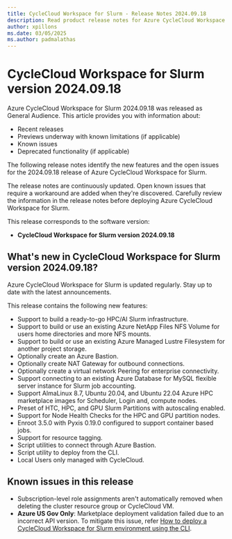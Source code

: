```yaml
---
title: CycleCloud Workspace for Slurm - Release Notes 2024.09.18
description: Read product release notes for Azure CycleCloud Workspace for Slurm 2024.09.18. See a list of new features and known issues.
author: xpillons
ms.date: 03/05/2025
ms.author: padmalathas
---
```


# CycleCloud Workspace for Slurm version 2024.09.18

Azure CycleCloud Workspace for Slurm 2024.09.18 was released as General Audience. This article provides you with information about:

* Recent releases
* Previews underway with known limitations (if applicable)
* Known issues
* Deprecated functionality (if applicable)

The following release notes identify the new features and the open issues for the 2024.09.18 release of Azure CycleCloud Workspace for Slurm.

The release notes are continuously updated. Open known issues that require a workaround are added when they're discovered. Carefully review the information in the release notes before deploying Azure CycleCloud Workspace for Slurm.

This release corresponds to the software version:

- **CycleCloud Workspace for Slurm version 2024.09.18** 

## What's new in CycleCloud Workspace for Slurm version 2024.09.18?

Azure CycleCloud Workspace for Slurm is updated regularly. Stay up to date with the latest announcements. 

This release contains the following new features:

* Support to build a ready-to-go HPC/AI Slurm infrastructure.
* Support to build or use an existing Azure NetApp Files NFS Volume for users home directories and more NFS mounts.
* Support to build or use an existing Azure Managed Lustre Filesystem for another project storage.
* Optionally create an Azure Bastion.
* Optionally create NAT Gateway for outbound connections.
* Optionally create a virtual network Peering for enterprise connectivity.
* Support connecting to an existing Azure Database for MySQL flexible server instance for Slurm job accounting.
* Support AlmaLinux 8.7, Ubuntu 20.04, and Ubuntu 22.04 Azure HPC marketplace images for Scheduler, Login and, compute nodes.
* Preset of HTC, HPC, and GPU Slurm Partitions with autoscaling enabled.
* Support for Node Health Checks for the HPC and GPU partition nodes.
* Enroot 3.5.0 with Pyxis 0.19.0 configured to support container based jobs.
* Support for resource tagging.
* Script utilities to connect through Azure Bastion.
* Script utility to deploy from the CLI.
* Local Users only managed with CycleCloud.


## Known issues in this release

- Subscription-level role assignments aren't automatically removed when deleting the cluster resource group or CycleCloud VM.
- **Azure US Gov Only**: Marketplace deployment validation failed due to an incorrect API version. To mitigate this issue, refer [How to deploy a CycleCloud Workspace for Slurm environment using the CLI](../../how-to/ccws/deploy-with-cli.md).
